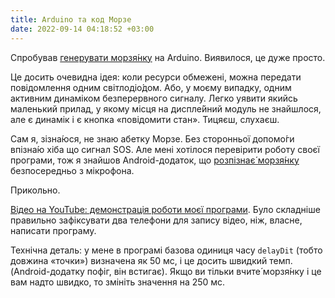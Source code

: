 ```yaml
---
title: Arduino та код Морзе
date: 2022-09-14 04:18:52 +03:00
---
```


Спробував [генерувати морзя́нку][1] на Arduino. Виявилося, це дуже просто.

Це досить очевидна ідея: коли ресурси обмежені, можна передати повідомлення одним світлодіо́дом. Або, у моєму випадку, одним активним динаміком безперервного сигналу. Легко уявити якийсь маленький прилад, у якому місця на диспле́йний модуль не знайшлося, але є динамік і є кнопка «повідомити стан». Тицяєш, слухаєш.

Сам я, зізна́юся, не знаю абетку Морзе. Без сторонньої допомо́ги впізна́ю хіба що сигнал SOS. Але мені хотілося перевірити роботу своєї програми, тож я знайшов Android-додаток, що [розпізнає́ морзя́нку][2] безпосередньо з мікрофона.

Прикольно.

[Відео на YouTube: демонстрація роботи моєї програми][3]. Було складніше правильно зафіксувати два телефони для запису відео, ніж, власне, написати програму.

Технічна деталь: у мене в програмі базова одиниця часу `delayDit` (тобто довжина «точки») визначена як&nbsp;50&nbsp;мс, і це досить швидкий темп. (Android-додатку пофіг, він встигає). Якщо ви тільки вчите́ морзя́нку і це вам надто швидко, то змініть значення на&nbsp;250&nbsp;мс. 

[1]: https://github.com/kastaneda/arduino_sandbox/blob/master/morse/morse.ino
[2]: https://play.google.com/store/apps/details?id=org.jfedor.morsecode
[3]: https://www.youtube.com/watch?v=-QA0g3zUYKU
